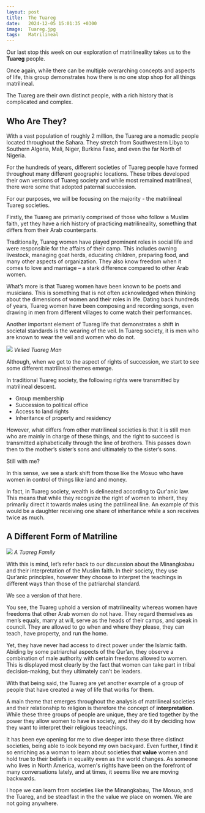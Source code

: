 ```yaml
---
layout: post
title:  The Tuareg
date:   2024-12-05 15:01:35 +0300
image:  Tuareg.jpg
tags:   Matrilineal
---
```

Our last stop this week on our exploration of matrilineality takes us to the **Tuareg** people.

Once again, while there can be multiple overarching concepts and aspects of life, this group demonstrates how there is no one stop shop for all things matrilineal.

The Tuareg are their own distinct people, with a rich history that is complicated and complex.

## Who Are They? ##

With a vast population of roughly 2 million, the Tuareg are a nomadic people located throughout the Sahara. They stretch from Southwestern Libya to Southern Algeria, Mali, Niger, Burkina Faso, and even the far North of Nigeria. 

For the hundreds of years, different societies of Tuareg people have formed throughout many different geographic locations. These tribes developed their own versions of Tuareg society and while most remained matrilineal, there were some that adopted paternal succession. 

For our purposes, we will be focusing on the majority - the matrilineal Tuareg societies.

Firstly, the Tuareg are primarily comprised of those who follow a Muslim faith, yet they have a rich history of practicing matrilineality, something that differs from their Arab counterparts. 

Traditionally, Tuareg women have played prominent roles in social life and were responsible for the affairs of their camp. This includes owning livestock, managing goat herds, educating children, preparing food, and many other aspects of organization. They also know freedom when it comes to love and marriage – a stark difference compared to other Arab women.

What’s more is that Tuareg women have been known to be poets and musicians. This is something that is not often acknowledged when thinking about the dimensions of women and their roles in life. Dating back hundreds of years, Tuareg women have been composing and recording songs, even drawing in men from different villages to come watch their performances. 

Another important element of Tuareg life that demonstrates a shift in societal standards is the wearing of the veil. In Tuareg society, it is men who are known to wear the veil and women who do not. 

![]({{site.baseurl}}/images/Tuaregman.jpg)
*Veiled Tuareg Man*

Although, when we get to the aspect of rights of succession, we start to see some different matrilineal themes emerge. 

In traditional Tuareg society, the following rights were transmitted by matrilineal descent. 

-	Group membership
-	Succession to political office
-	Access to land rights
-	Inheritance of property and residency

However, what differs from other matrilineal societies is that it is still men who are mainly in charge of these things, and the right to succeed is transmitted alphabetically through the line of brothers. This passes down then to the mother’s sister’s sons and ultimately to the sister’s sons. 

Still with me?

In this sense, we see a stark shift from those like the Mosuo who have women in control of things like land and money.

In fact, in Tuareg society, wealth is delineated according to Qur'anic law. This means that while they recognize the right of women to inherit, they primarily direct it towards males using the patrilineal line. An example of this would be a daughter receiving one share of inheritance while a son receives twice as much. 

## A Different Form of Matriline ##

![]({{site.baseurl}}/images/Tuaregfamily.jpeg)
*A Tuareg Family*

With this is mind, let’s refer back to our discussion about the Minangkabau and their interpretation of the Muslim faith. In their society, they use Qur’anic principles, however they choose to interpret the teachings in different ways than those of the patriarchal standard. 

We see a version of that here.

You see, the Tuareg uphold a version of matrilineality whereas women have freedoms that other Arab women do not have. They regard themselves as men’s equals, marry at will, serve as the heads of their camps, and speak in council. They are allowed to go when and where they please, they can teach, have property, and run the home.

Yet, they have never had access to direct power under the Islamic faith. Abiding by some patriarchal aspects of the Qur’an, they observe a combination of male authority with certain freedoms allowed to women. This is displayed most clearly by the fact that women can take part in tribal decision-making, but they ultimately can’t be leaders. 

With that being said, the Tuareg are yet another example of a group of people that have created a way of life that works for them. 

A main theme that emerges throughout the analysis of matrilineal societies and their relationship to religion is therefore the concept of **interpretation**. While these three groups of people are unique, they are tied together by the power they allow women to have in society, and they do it by deciding how they want to interpret their religious teeachings.

It has been eye opening for me to dive deeper into these three distinct societies, being able to look beyond my own backyard. Even further, I find it so enriching as a woman to learn about societies that **value** women and hold true to their beliefs in equality even as the world changes. As someone who lives in North America, women's rights have been on the forefront of many conversations lately, and at times, it seems like we are moving backwards.

I hope we can learn from societies like the Minangkabau, The Mosuo, and the Tuareg, and be steadfast in the the value we place on women. We are not going anywhere. 
